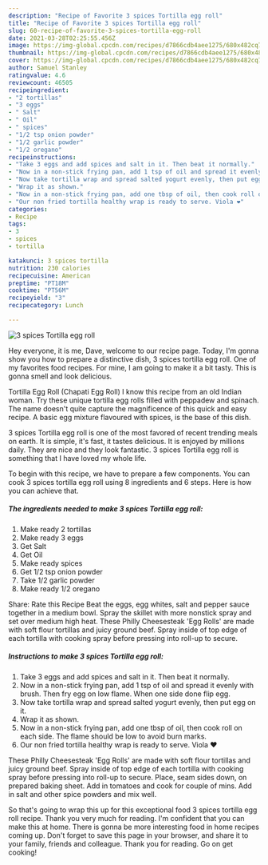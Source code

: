 ```yaml
---
description: "Recipe of Favorite 3 spices Tortilla egg roll"
title: "Recipe of Favorite 3 spices Tortilla egg roll"
slug: 60-recipe-of-favorite-3-spices-tortilla-egg-roll
date: 2021-03-28T02:25:55.456Z
image: https://img-global.cpcdn.com/recipes/d7866cdb4aee1275/680x482cq70/3-spices-tortilla-egg-roll-recipe-main-photo.jpg
thumbnail: https://img-global.cpcdn.com/recipes/d7866cdb4aee1275/680x482cq70/3-spices-tortilla-egg-roll-recipe-main-photo.jpg
cover: https://img-global.cpcdn.com/recipes/d7866cdb4aee1275/680x482cq70/3-spices-tortilla-egg-roll-recipe-main-photo.jpg
author: Samuel Stanley
ratingvalue: 4.6
reviewcount: 46505
recipeingredient:
- "2 tortillas"
- "3 eggs"
- " Salt"
- " Oil"
- " spices"
- "1/2 tsp onion powder"
- "1/2 garlic powder"
- "1/2 oregano"
recipeinstructions:
- "Take 3 eggs and add spices and salt in it. Then beat it normally."
- "Now in a non-stick frying pan, add 1 tsp of oil and spread it evenly with brush. Then fry egg on low flame. When one side done flip egg."
- "Now take tortilla wrap and spread salted yogurt evenly, then put egg on it."
- "Wrap it as shown."
- "Now in a non-stick frying pan, add one tbsp of oil, then cook roll on each side. The flame should be low to avoid burn marks."
- "Our non fried tortilla healthy wrap is ready to serve. Viola ❤️"
categories:
- Recipe
tags:
- 3
- spices
- tortilla

katakunci: 3 spices tortilla 
nutrition: 230 calories
recipecuisine: American
preptime: "PT18M"
cooktime: "PT56M"
recipeyield: "3"
recipecategory: Lunch

---
```



![3 spices Tortilla egg roll](https://img-global.cpcdn.com/recipes/d7866cdb4aee1275/680x482cq70/3-spices-tortilla-egg-roll-recipe-main-photo.jpg)

Hey everyone, it is me, Dave, welcome to our recipe page. Today, I'm gonna show you how to prepare a distinctive dish, 3 spices tortilla egg roll. One of my favorites food recipes. For mine, I am going to make it a bit tasty. This is gonna smell and look delicious.

Tortilla Egg Roll (Chapati Egg Roll) I know this recipe from an old Indian woman. Try these unique tortilla egg rolls filled with peppadew and spinach. The name doesn&#39;t quite capture the magnificence of this quick and easy recipe. A basic egg mixture flavoured with spices, is the base of this dish.

3 spices Tortilla egg roll is one of the most favored of recent trending meals on earth. It is simple, it's fast, it tastes delicious. It is enjoyed by millions daily. They are nice and they look fantastic. 3 spices Tortilla egg roll is something that I have loved my whole life.


To begin with this recipe, we have to prepare a few components. You can cook 3 spices tortilla egg roll using 8 ingredients and 6 steps. Here is how you can achieve that.

<!--inarticleads1-->

##### The ingredients needed to make 3 spices Tortilla egg roll:

1. Make ready 2 tortillas
1. Make ready 3 eggs
1. Get  Salt
1. Get  Oil
1. Make ready  spices
1. Get 1/2 tsp onion powder
1. Take 1/2 garlic powder
1. Make ready 1/2 oregano


Share: Rate this Recipe Beat the eggs, egg whites, salt and pepper sauce together in a medium bowl. Spray the skillet with more nonstick spray and set over medium high heat. These Philly Cheesesteak &#39;Egg Rolls&#39; are made with soft flour tortillas and juicy ground beef. Spray inside of top edge of each tortilla with cooking spray before pressing into roll-up to secure. 

<!--inarticleads2-->

##### Instructions to make 3 spices Tortilla egg roll:

1. Take 3 eggs and add spices and salt in it. Then beat it normally.
1. Now in a non-stick frying pan, add 1 tsp of oil and spread it evenly with brush. Then fry egg on low flame. When one side done flip egg.
1. Now take tortilla wrap and spread salted yogurt evenly, then put egg on it.
1. Wrap it as shown.
1. Now in a non-stick frying pan, add one tbsp of oil, then cook roll on each side. The flame should be low to avoid burn marks.
1. Our non fried tortilla healthy wrap is ready to serve. Viola ❤️


These Philly Cheesesteak &#39;Egg Rolls&#39; are made with soft flour tortillas and juicy ground beef. Spray inside of top edge of each tortilla with cooking spray before pressing into roll-up to secure. Place, seam sides down, on prepared baking sheet. Add in tomatoes and cook for couple of mins. Add in salt and other spice powders and mix well. 

So that's going to wrap this up for this exceptional food 3 spices tortilla egg roll recipe. Thank you very much for reading. I'm confident that you can make this at home. There is gonna be more interesting food in home recipes coming up. Don't forget to save this page in your browser, and share it to your family, friends and colleague. Thank you for reading. Go on get cooking!
